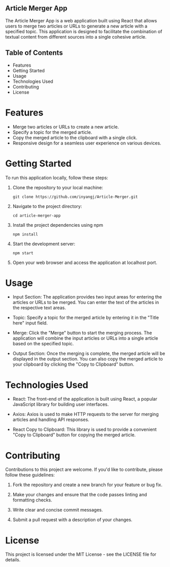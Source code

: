## Article Merger App
The Article Merger App is a web application built using React that allows users to merge two articles or URLs to generate a new article with a specified topic. This application is designed to facilitate the combination of textual content from different sources into a single cohesive article.

## Table of Contents
- Features
- Getting Started
- Usage
- Technologies Used
- Contributing
- License

# Features
* Merge two articles or URLs to create a new article.
* Specify a topic for the merged article.
* Copy the merged article to the clipboard with a single click.
* Responsive design for a seamless user experience on various devices.

# Getting Started
To run this application locally, follow these steps:

1. Clone the repository to your local machine:
    ```
    git clone https://github.com/inyangj/Article-Merger.git

2. Navigate to the project directory:
    ```
    cd article-merger-app

3. Install the project dependencies using npm 

    ```npm install```
    

4. Start the development server:

    ```npm start```


5. Open your web browser and access the application at localhost port.

# Usage
* Input Section: The application provides two input areas for entering the articles or URLs to be merged. You can enter the text of the articles in the respective text areas.

* Topic: Specify a topic for the merged article by entering it in the "Title here" input field.

* Merge: Click the "Merge" button to start the merging process. The application will combine the input articles or URLs into a single article based on the specified topic.

* Output Section: Once the merging is complete, the merged article will be displayed in the output section. You can also copy the merged article to your clipboard by clicking the "Copy to Clipboard" button.

# Technologies Used
* React: The front-end of the application is built using React, a popular JavaScript library for building user interfaces.

* Axios: Axios is used to make HTTP requests to the server for merging articles and handling API responses.

* React Copy to Clipboard: This library is used to provide a convenient "Copy to Clipboard" button for copying the merged article.

# Contributing
Contributions to this project are welcome. If you'd like to contribute, please follow these guidelines:

1. Fork the repository and create a new branch for your feature or bug fix.

2. Make your changes and ensure that the code passes linting and formatting checks.

3. Write clear and concise commit messages.

4. Submit a pull request with a description of your changes.

# License
This project is licensed under the MIT License - see the LICENSE file for details.